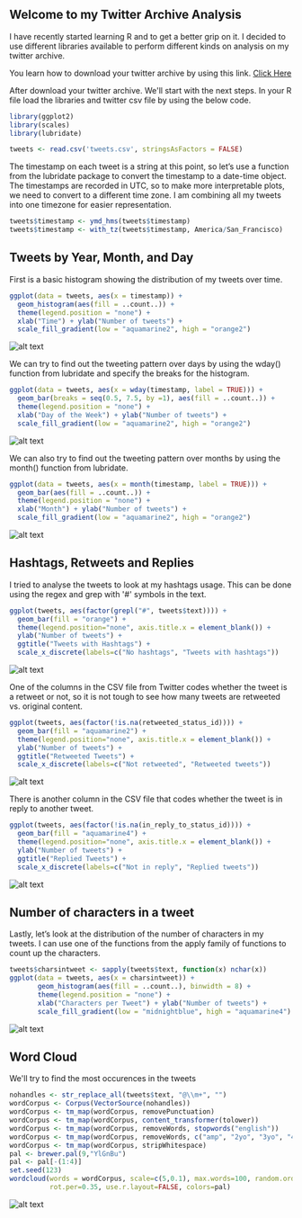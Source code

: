 ## Welcome to my Twitter Archive Analysis

I have recently started learning R and to get a better grip on it. I decided to use different libraries available to perform different kinds on analysis on my twitter archive.

You learn how to download your twitter archive by using this link.
[Click Here](https://support.twitter.com/articles/20170160)

After download your twitter archive. We'll start with the next steps. In your R file load the libraries and twitter csv file by using the below code.

```r
library(ggplot2)
library(scales)
library(lubridate)

tweets <- read.csv('tweets.csv', stringsAsFactors = FALSE)
```

The timestamp on each tweet is a string at this point, so let’s use a function from the lubridate package to convert the timestamp to a date-time object. The timestamps are recorded in UTC, so to make more interpretable plots, we need to convert to a different time zone. I am combining all my tweets into one timezone for easier representation.

```r
tweets$timestamp <- ymd_hms(tweets$timestamp)
tweets$timestamp <- with_tz(tweets$timestamp, America/San_Francisco)
```


<H2>Tweets by Year, Month, and Day</H2>

First is a basic histogram showing the distribution of my tweets over time.

```r
ggplot(data = tweets, aes(x = timestamp)) +
  geom_histogram(aes(fill = ..count..)) +
  theme(legend.position = "none") +
  xlab("Time") + ylab("Number of tweets") + 
  scale_fill_gradient(low = "aquamarine2", high = "orange2")
```
![alt text](https://github.com/maitray16/Twitter-Analysis-using-R/blob/master/Images/Tweets_over_time.png?raw=true)

We can try to find out the tweeting pattern over days by using the wday() function from lubridate and specify the breaks for the histogram.

```r
ggplot(data = tweets, aes(x = wday(timestamp, label = TRUE))) +
  geom_bar(breaks = seq(0.5, 7.5, by =1), aes(fill = ..count..)) +
  theme(legend.position = "none") +
  xlab("Day of the Week") + ylab("Number of tweets") + 
  scale_fill_gradient(low = "aquamarine2", high = "orange2")
```

![alt text](https://github.com/maitray16/Twitter-Analysis-using-R/blob/master/Images/Days.png?raw=true)

We can also try to find out the tweeting pattern over months by using the month() function from lubridate. 

```r
ggplot(data = tweets, aes(x = month(timestamp, label = TRUE))) +
  geom_bar(aes(fill = ..count..)) +
  theme(legend.position = "none") +
  xlab("Month") + ylab("Number of tweets") + 
  scale_fill_gradient(low = "aquamarine2", high = "orange2")
```
![alt text](https://github.com/maitray16/Twitter-Analysis-using-R/blob/master/Images/Months.png?raw=true)

<H2>Hashtags, Retweets and Replies</H2>

I tried to analyse the tweets to look at my hashtags usage. This can be done using the regex and grep with '#' symbols in the text.

```r
ggplot(tweets, aes(factor(grepl("#", tweets$text)))) +
  geom_bar(fill = "orange") + 
  theme(legend.position="none", axis.title.x = element_blank()) +
  ylab("Number of tweets") + 
  ggtitle("Tweets with Hashtags") +
  scale_x_discrete(labels=c("No hashtags", "Tweets with hashtags"))
```

![alt text](https://github.com/maitray16/Twitter-Analysis-using-R/blob/master/Images/HashTag.png?raw=true)

One of the columns in the CSV file from Twitter codes whether the tweet is a retweet or not, so it is not tough to see how many tweets are retweeted vs. original content.

```r
ggplot(tweets, aes(factor(!is.na(retweeted_status_id)))) +
  geom_bar(fill = "aquamarine2") + 
  theme(legend.position="none", axis.title.x = element_blank()) +
  ylab("Number of tweets") + 
  ggtitle("Retweeted Tweets") +
  scale_x_discrete(labels=c("Not retweeted", "Retweeted tweets"))
```
![alt text](https://github.com/maitray16/Twitter-Analysis-using-R/blob/master/Images/Retweet.png?raw=true)

There is another column in the CSV file that codes whether the tweet is in reply to another tweet.

```r
ggplot(tweets, aes(factor(!is.na(in_reply_to_status_id)))) +
  geom_bar(fill = "aquamarine4") + 
  theme(legend.position="none", axis.title.x = element_blank()) +
  ylab("Number of tweets") + 
  ggtitle("Replied Tweets") +
  scale_x_discrete(labels=c("Not in reply", "Replied tweets"))
```
![alt text](https://github.com/maitray16/Twitter-Analysis-using-R/blob/master/Images/Reply.png?raw=true)

<H2>Number of characters in a tweet</H2>

Lastly, let’s look at the distribution of the number of characters in my tweets. I can use one of the functions from the apply family of functions to count up the characters.

 ```r
 tweets$charsintweet <- sapply(tweets$text, function(x) nchar(x))
 ggplot(data = tweets, aes(x = charsintweet)) +
        geom_histogram(aes(fill = ..count..), binwidth = 8) +
        theme(legend.position = "none") +
        xlab("Characters per Tweet") + ylab("Number of tweets") + 
        scale_fill_gradient(low = "midnightblue", high = "aquamarine4")
 ```
 
 
![alt text](https://github.com/maitray16/Twitter-Analysis-using-R/blob/master/Images/Chars.png?raw=true)
 

<H2>Word Cloud</H2>

We'll try to find the most occurences in the tweets


```r
nohandles <- str_replace_all(tweets$text, "@\\m+", "")
wordCorpus <- Corpus(VectorSource(nohandles))
wordCorpus <- tm_map(wordCorpus, removePunctuation)
wordCorpus <- tm_map(wordCorpus, content_transformer(tolower))
wordCorpus <- tm_map(wordCorpus, removeWords, stopwords("english"))
wordCorpus <- tm_map(wordCorpus, removeWords, c("amp", "2yo", "3yo", "4yo"))
wordCorpus <- tm_map(wordCorpus, stripWhitespace)
pal <- brewer.pal(9,"YlGnBu")
pal <- pal[-(1:4)]
set.seed(123)
wordcloud(words = wordCorpus, scale=c(5,0.1), max.words=100, random.order=FALSE, 
          rot.per=0.35, use.r.layout=FALSE, colors=pal)
```

![alt text](https://github.com/maitray16/Twitter-Analysis-using-R/blob/master/Images/WordCloud.png?raw=true)


